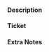 #### Description
<!-- Describe the overall goals of the pull request -->

#### Ticket

#### Extra Notes
